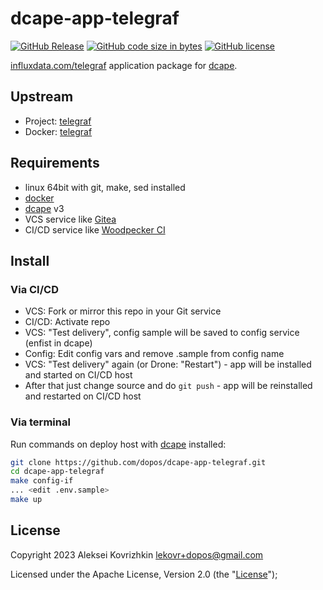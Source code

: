 # dcape-app-telegraf

[![GitHub Release][1]][2] [![GitHub code size in bytes][3]]() [![GitHub license][4]][5]

[1]: https://img.shields.io/github/release/dopos/dcape-app-telegraf.svg
[2]: https://github.com/dopos/dcape-app-telegraf/releases
[3]: https://img.shields.io/github/languages/code-size/dopos/dcape-app-telegraf.svg
[4]: https://img.shields.io/github/license/dopos/dcape-app-telegraf.svg
[5]: LICENSE

[influxdata.com/telegraf](https://influxdata.com/telegraf) application package for [dcape](https://github.com/dopos/dcape).

## Upstream

* Project: [telegraf](https://github.com/influxdata/telegraf)
* Docker: [telegraf](https://hub.docker.com/_/telegraf/)

## Requirements

* linux 64bit with git, make, sed installed
* [docker](http://docker.io)
* [dcape](https://github.com/dopos/dcape) v3
* VCS service like [Gitea](https://gitea.io)
* CI/CD service like [Woodpecker CI](https://woodpecker-ci.org/)

## Install

### Via CI/CD

* VCS: Fork or mirror this repo in your Git service
* CI/CD: Activate repo
* VCS: "Test delivery", config sample will be saved to config service (enfist in dcape)
* Config: Edit config vars and remove .sample from config name
* VCS: "Test delivery" again (or Drone: "Restart") - app will be installed and started on CI/CD host
* After that just change source and do `git push` - app will be reinstalled and restarted on CI/CD host

### Via terminal

Run commands on deploy host with [dcape](https://github.com/dopos/dcape) installed:
```bash
git clone https://github.com/dopos/dcape-app-telegraf.git
cd dcape-app-telegraf
make config-if
... <edit .env.sample>
make up
```

## License

Copyright 2023 Aleksei Kovrizhkin <lekovr+dopos@gmail.com>

Licensed under the Apache License, Version 2.0 (the "[License](LICENSE)");

